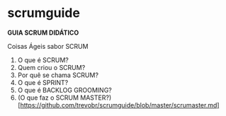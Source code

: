 # scrumguide

**GUIA SCRUM DIDÁTICO**

Coisas Ágeis sabor SCRUM

1. O que é SCRUM?
2. Quem criou o SCRUM?
3. Por quê se chama SCRUM?
4. O que é SPRINT?
5. O que é BACKLOG GROOMING?
6. (O que faz o SCRUM MASTER?)[https://github.com/trevobr/scrumguide/blob/master/scrumaster.md]

